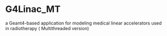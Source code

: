 # G4Linac_MT
 a Geant4-based application for modeling medical linear accelerators used in radiotherapy ( Multithreaded version)
